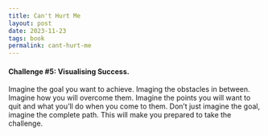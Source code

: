 ```yaml
---
title: Can't Hurt Me
layout: post
date: 2023-11-23
tags: book
permalink: cant-hurt-me
---
```


#### Challenge #5: Visualising Success.

Imagine the goal you want to achieve. Imaging the obstacles in between. Imagine how you will overcome them. Imagine the points you will want to quit and what you’ll do when you come to them. Don’t just imagine the goal, imagine the complete path. This will make you prepared to take the challenge.